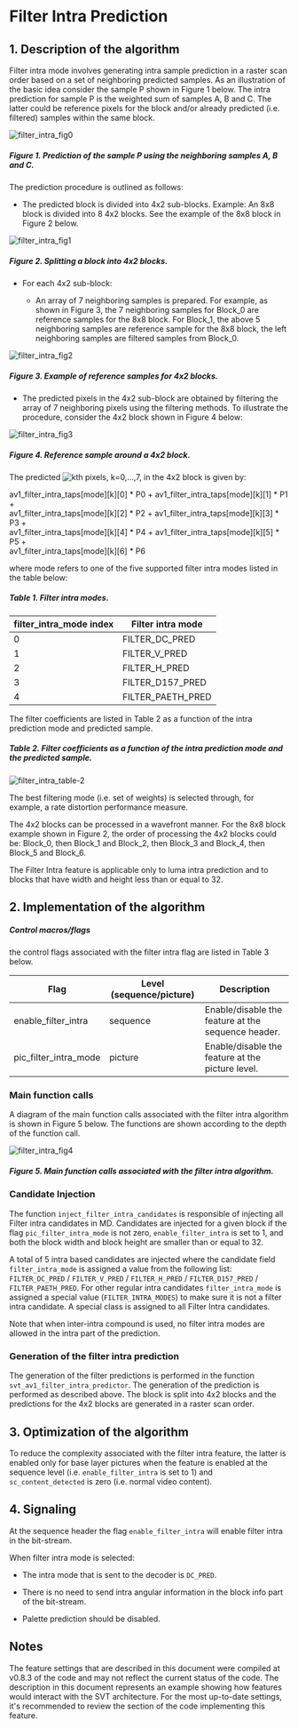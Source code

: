 # Filter Intra Prediction

## 1.  Description of the algorithm

Filter intra mode involves generating intra sample prediction in a
raster scan order based on a set of neighboring predicted samples. As an
illustration of the basic idea consider the sample P shown in Figure 1
below. The intra prediction for sample P is the weighted sum of samples
A, B and C. The latter could be reference pixels for the block and/or
already predicted (i.e. filtered) samples within the same block.

![filter_intra_fig0](./img/filter_intra_fig0.png)

##### Figure 1. Prediction of the sample P using the neighboring samples A, B and C.

The prediction procedure is outlined as follows:

  - The predicted block is divided into 4x2 sub-blocks. Example: An 8x8
    block is divided into 8 4x2 blocks. See the example of the 8x8 block
    in Figure 2 below.

![filter_intra_fig1](./img/filter_intra_fig1.png)

##### Figure 2. Splitting a block into 4x2 blocks.

  - For each 4x2 sub-block:

      - An array of 7 neighboring samples is prepared. For example, as shown
    in Figure 3, the 7 neighboring samples for Block\_0 are reference
    samples for the 8x8 block. For Block\_1, the above 5 neighboring
    samples are reference sample for the 8x8 block, the left neighboring
    samples are filtered samples from Block\_0.

![filter_intra_fig2](./img/filter_intra_fig2.png)

##### Figure 3. Example of reference samples for 4x2 blocks.

  - The predicted pixels in the 4x2 sub-block are obtained by filtering
    the array of 7 neighboring pixels using the filtering methods. To
    illustrate the procedure, consider the 4x2 block shown in Figure 4
    below:

![filter_intra_fig3](./img/filter_intra_fig3.png)

##### Figure 4. Reference sample around a 4x2 block.

The predicted ![kth](http://latex.codecogs.com/gif.latex?k^{th}) pixels, k=0,…,7, in the 4x2 block is given
by:

av1_filter_intra_taps[mode][k][0] * P0 + av1_filter_intra_taps[mode][k][1] * P1 +\
av1_filter_intra_taps[mode][k][2] * P2 + av1_filter_intra_taps[mode][k][3] * P3 +\
av1_filter_intra_taps[mode][k][4] * P4 + av1_filter_intra_taps[mode][k][5] * P5 +\
av1_filter_intra_taps[mode][k][6] * P6

where mode refers to one of the five supported filter intra modes listed in the table below:

##### Table 1. Filter intra modes.

| **filter\_intra\_mode index** | **Filter intra mode** |
| ----------------------------- | --------------------- |
| 0                             | FILTER\_DC\_PRED      |
| 1                             | FILTER\_V\_PRED       |
| 2                             | FILTER\_H\_PRED       |
| 3                             | FILTER\_D157\_PRED    |
| 4                             | FILTER\_PAETH\_PRED   |

The filter coefficients are listed in Table 2 as a function of the intra prediction mode and predicted sample.

##### Table 2. Filter coefficients as a function of the intra prediction mode and the predicted sample.

![filter_intra_table-2](./img/filter_intra_table-2.png)

The best filtering mode (i.e. set of weights) is selected through, for
example, a rate distortion performance measure.

The 4x2 blocks can be processed in a wavefront manner. For the 8x8 block
example shown in Figure 2, the order of processing the 4x2 blocks could
be: Block\_0, then Block\_1 and Block\_2, then Block\_3 and Block\_4, then
Block\_5 and Block\_6.

The Filter Intra feature is applicable only to luma intra prediction and
to blocks that have width and height less than or equal to 32.

## 2.  Implementation of the algorithm

##### Control macros/flags

the control flags associated with the filter intra flag are listed in Table 3 below.

| **Flag**                 | **Level (sequence/picture)** | **Description**                                    |
| ------------------------ | ---------------------------- | -------------------------------------------------- |
| enable\_filter\_intra    | sequence                     | Enable/disable the feature at the sequence header. |
| pic\_filter\_intra\_mode | picture                      | Enable/disable the feature at the picture level.   |

### Main function calls

A diagram of the main function calls associated with the filter intra
algorithm is shown in Figure 5 below. The functions are shown according
to the depth of the function call.

![filter_intra_fig4](./img/filter_intra_fig4.png)

##### Figure 5. Main function calls associated with the filter intra algorithm.

### Candidate Injection

The function ```inject_filter_intra_candidates``` is responsible of
injecting all Filter intra candidates in MD. Candidates are injected for
a given block if the flag ```pic_filter_intra_mode``` is not zero,
```enable_filter_intra``` is set to 1, and both the block width and block
height are smaller than or equal to 32.

A total of 5 intra based candidates are injected where the candidate
field ```filter_intra_mode``` is assigned a value from the following list:
```FILTER_DC_PRED``` / ```FILTER_V_PRED``` / ```FILTER_H_PRED``` /
```FILTER_D157_PRED``` / ```FILTER_PAETH_PRED```. For other regular intra
candidates ```filter_intra_mode``` is assigned a special value
(```FILTER_INTRA_MODES```) to make sure it is not a filter intra candidate.
A special class is assigned to all Filter Intra candidates.

Note that when inter-intra compound is used, no filter intra modes are
allowed in the intra part of the prediction.

### Generation of the filter intra prediction

The generation of the filter predictions is performed in the function
```svt_av1_filter_intra_predictor```. The generation of the prediction is
performed as described above. The block is split into 4x2 blocks and the
predictions for the 4x2 blocks are generated in a raster scan order.

## 3. Optimization of the algorithm

To reduce the complexity associated with the filter intra feature, the latter
is enabled only for base layer pictures when the feature is enabled at the
sequence level (i.e. ```enable_filter_intra``` is set to 1) and ```sc_content_detected```
is zero (i.e. normal video content).

## 4.  Signaling

At the sequence header the flag ```enable_filter_intra``` will enable filter
intra in the bit-stream.

When filter intra mode is selected:

  - The intra mode that is sent to the decoder is ```DC_PRED```.

  - There is no need to send intra angular information in the block info
    part of the bit-stream.

  - Palette prediction should be disabled.

## Notes

The feature settings that are described in this document were compiled at v0.8.3 of the code and may not reflect the current status of the code. The description in this document represents an example showing  how features would interact with the SVT architecture. For the most up-to-date settings, it's recommended to review the section of the code implementing this feature.
